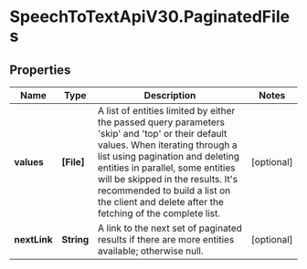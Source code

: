 # SpeechToTextApiV30.PaginatedFiles

## Properties
Name | Type | Description | Notes
------------ | ------------- | ------------- | -------------
**values** | **[File]** | A list of entities limited by either the passed query parameters 'skip' and 'top' or their default values.                When iterating through a list using pagination and deleting entities in parallel, some entities will be skipped in the results.  It's recommended to build a list on the client and delete after the fetching of the complete list. | [optional] 
**nextLink** | **String** | A link to the next set of paginated results if there are more entities available; otherwise null. | [optional] 


